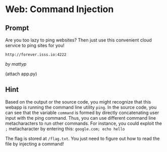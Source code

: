 # Web: Command Injection

## Prompt
Are you too lazy to ping websites? 
Then just use this convenient cloud service to ping sites for you!

`http://forever.isss.io:4222`

_by mattyp_

(attach app.py)

## Hint
Based on the output or the source code, you might recognize that this webapp is 
running the command line utility `ping`. In the source code, you can see that the 
variable `command` is formed by directly concatenating user input with the ping 
command. Thus, you can use different command line metacharacters to run other 
commands. For instance, you could exploit the `;` metacharacter by entering this: 
`google.com; echo hello`

The flag is stored at `/flag.txt`. You just need to figure out how to read the file 
by injecting a command!
